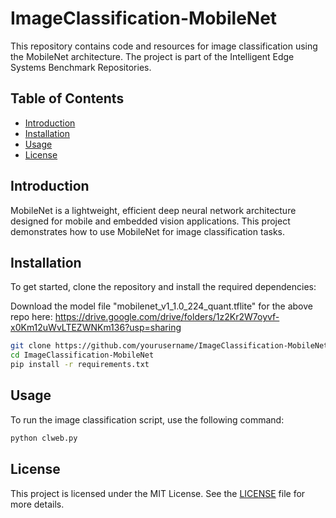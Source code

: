 # ImageClassification-MobileNet

This repository contains code and resources for image classification using the MobileNet architecture. The project is part of the Intelligent Edge Systems Benchmark Repositories.

## Table of Contents
- [Introduction](#introduction)
- [Installation](#installation)
- [Usage](#usage)
- [License](#license)

## Introduction
MobileNet is a lightweight, efficient deep neural network architecture designed for mobile and embedded vision applications. This project demonstrates how to use MobileNet for image classification tasks.

## Installation
To get started, clone the repository and install the required dependencies:

Download the model file "mobilenet_v1_1.0_224_quant.tflite" for the above repo here: https://drive.google.com/drive/folders/1z2Kr2W7oyvf-x0Km12uWvLTEZWNKm136?usp=sharing

```bash
git clone https://github.com/yourusername/ImageClassification-MobileNet.git
cd ImageClassification-MobileNet
pip install -r requirements.txt
```

## Usage
To run the image classification script, use the following command:

```bash
python clweb.py
```

## License
This project is licensed under the MIT License. See the [LICENSE](LICENSE) file for more details.